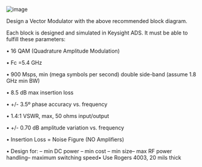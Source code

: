 ![image](https://github.com/user-attachments/assets/3cb953c8-2a87-4fac-b70a-9efc0cc53de3)

Design a Vector Modulator with the above recommended block diagram. 

Each block is designed and simulated in Keysight ADS. It must be able to fulfill these parameters:

• 16 QAM (Quadrature Amplitude
Modulation)

• Fc =5.4 GHz

• 900 Msps, min
(mega symbols per second)
double side-band
(assume 1.8 GHz min BW)

• 8.5 dB max insertion loss

• +/- 3.5º phase accuracy vs.
frequency

• 1.4:1 VSWR, max,
50 ohms input/output

• +/- 0.70 dB amplitude variation vs.
frequency

• Insertion Loss = Noise Figure
(NO Amplifiers)

• Design for:
– min DC power
– min cost
– min size– max RF power handling– maximum switching speed• Use Rogers 4003, 20 mils thick

